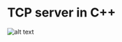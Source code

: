# TCP server in C++
![alt text](https://i.pinimg.com/originals/d9/0e/78/d90e78ed6e9963c661267ce5ab478113.jpg)
